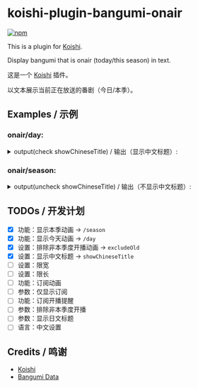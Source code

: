 # koishi-plugin-bangumi-onair

[![npm](https://img.shields.io/npm/v/koishi-plugin-bangumi-onair?style=flat-square)](https://www.npmjs.com/package/koishi-plugin-bangumi-onair)

This is a plugin for [Koishi](https://koishi.chat/).

Display bangumi that is onair (today/this season) in text.

这是一个 [Koishi](https://koishi.chat/) 插件。

以文本展示当前正在放送的番剧（今日/本季）。

## Examples / 示例

### onair/day:
<details>
<summary>output(check showChineseTitle) / 输出（显示中文标题）:</summary>

> 00:05   スプリガン<br>
> 00:28   不死不幸<br>
> 00:58   破灭之国<br>
> 08:30   影之诗F 七影篇<br>
> \> --- 16:14 ---<br>
> 16:30   特搜组大吾 救国的橘色部队<br>
> 16:55   全力兔子<br>
> 16:55   パウ・パトロール(シーズン4)<br>
> 17:25   希望的力量～大人光之美少女'23～<br>
> 18:00   哆啦A梦<br>
> 21:00   世界尽头的圣骑士 铁锈之山的君王<br>
> 21:30   家里蹲吸血姬的苦闷<br>
> 22:00   间谍过家家 第二季<br>
> 22:00   极速车魂<br>
> 22:00   死神 千年血战篇-诀别谭-<br>
> 22:30   新上司是天然呆<br>
> 23:00   归还者的魔法要特别<br>
> 23:00   小不点<br>
> 23:00   药屋少女的呢喃<br>
> 23:30   猪肝记得煮熟再吃<br>

</details>

### onair/season:
<details>
<summary>output(uncheck showChineseTitle) / 输出（不显示中文标题）:</summary>

> --- Monday ---
> 01-08   名探偵コナン<br>
> 03-28   パッコロリン<br>
> 04-02   パズドラ<br>
> 04-04   其れ、則ちスケッチ。<br>
> 04-13   クレヨンしんちゃん<br>
> 07-10   ダークギャザリング<br>
> 09-25   チキップダンサーズ(第3期)<br>
> 10-02   私の推しは悪役令嬢。<br>
> 10-02   しーくれっとみっしょん～潜入捜査官は絶対に負けない！～<br>
> 10-02   鴨乃橋ロンの禁断推理<br>
> 10-02   SHY<br>
> 10-02   ミギとダリ<br>
> 10-02   B-PROJECT ～熱烈＊ラブコール～<br>
> 10-03   それいけ!アンパンマン<br>
> 10-09   川越ボーイズ・シング<br>
> 10-09   星屑テレパス<br>
> --- Tuesday ---<br>
> 01-10   Call Star -ボクは本当にダメな星？-<br>
> 07-04   フェ～レンザイ -神さまの日常-<br>
> 08-01   おでかけ子ザメ<br>
> 10-03   Paradox Live THE ANIMATION<br>
> 10-03   聖剣学院の魔剣使い<br>
> 10-03   聖女の魔力は万能です Season2<br>
> 10-03   とあるおっさんのVRMMO活動記<br>
> 10-03   東京リベンジャーズ 天竺編<br>
> 10-10   デッドマウント・デスプレイ(第2クール)<br>
> --- Wednesday ---<br>
> 03-08   夜は猫といっしょ Season2<br>
> 03-16   キラキラADらっこちゃん<br>
> 03-22   しゅわわん！<br>
> 07-12   Helck<br>
> 10-04   16bitセンセーション -ANOTHER LAYER-<br>
> 10-04   カミエラビ GOD.app<br>
> 10-04   陰の実力者になりたくて！ 2nd season<br>
> 10-04   絆のアリル セカンドシーズン<br>
> 10-04   ブルバスター<br>
> 10-04   忍ばない！クリプトニンジャ咲耶<br>
> 10-04   婚約破棄された令嬢を拾った俺が、イケナイことを教え込む<br>
> 10-04   ウマ娘 プリティーダービー Season 3<br>
> 10-20   ONE PIECE<br>
> 11-01   転生したらスライムだった件 コリウスの夢<br>
> --- Thursday ---<br>
> 04-10   こうしす!<br>
> 07-06   呪術廻戦 懐玉・玉折／渋谷事変(第2期)<br>
> 09-28   冒険者になりたいと都に出て行った娘がSランクになってた<br>
> 10-05   魔法使いの嫁 SEASON2 第2クール<br>
> 10-05   ビックリメン<br>
> 10-05   暴食のベルセルク<br>
> 10-05   柚木さんちの四兄弟。<br>
> 10-12   グッド・ナイト・ワールド<br>
> 10-12   Dr.STONE NEW WORLD(第2クール)<br>
> 10-12   まついぬ<br>
> 10-26   PLUTO<br>
> 11-02   鬼武者<br>
> 11-09   悪魔くん<br>
> 11-23   ぼくのデーモン<br>
> 12-26   ガイナタマガー<br>
> --- Friday ---<br>
> 01-07   パウ・パトロール(シーズン4)<br>
> 04-07   パンパカパンツ おNEWさん<br>
> 04-14   ポケットモンスター(2023)<br>
> 04-15   ドラえもん<br>
> 06-26   狐妖小红娘<br>
> 07-07   るろうに剣心 -明治剣客浪漫譚-(2023)<br>
> 09-29   お嬢と番犬くん<br>
> 10-06   カノジョも彼女 Season 2<br>
> 10-06   経験済みなキミと、経験ゼロなオレが、お付き合いする話。<br>
> 10-06   BEYBLADE X<br>
> 10-06   盾の勇者の成り上がり Season 3<br>
> 10-06   ゴブリンスレイヤーⅡ<br>
> 10-06   ヒプノシスマイク -Division Rap Battle- Rhyme Anima ＋<br>
> 10-06   攻略うぉんてっど！～異世界救います!?～<br>
> 10-06   アンダーニンジャ<br>
> 10-06   レヱル・ロマネスク２<br>
> 10-06   葬送のフリーレン<br>
> 10-13   放課後少年花子くん<br>
> 11-03   進撃の巨人 The Final Season 完結編 後編<br>
> 11-10   機甲英雄 機鬥勇者 第2季<br>
> --- Saturday ---<br>
> 01-08   ニンジャラ<br>
> 02-05   ぼくらベビーベアーズ<br>
> 04-02   ぼのぼの<br>
> 06-05   よるわまわるよ<br>
> 07-08   シャドウバースF(セブンシャドウズ編)<br>
> 07-08   BLEACH 千年血戦篇 -訣別譚-<br>
> 07-08   スプリガン<br>
> 08-17   機甲英雄 機鬥勇者<br>
> 09-30   MFゴースト<br>
> 09-30   め組の大吾 救国のオレンジ<br>
> 10-07   SPY×FAMILY Season 2<br>
> 10-07   全力ウサギ(2023)<br>
> 10-07   アークナイツ【冬隠帰路/PERISH IN FROST】<br>
> 10-07   おしりたんてい(第8シリーズ)<br>
> 10-07   新しい上司はど天然<br>
> 10-07   帰還者の魔法は特別です<br>
> 10-07   豚のレバーは加熱しろ<br>
> 10-07   オチビサン<br>
> 10-07   ひきこまり吸血姫の悶々<br>
> 10-07   最果てのパラディン 鉄錆の山の王<br>
> 10-07   はめつのおうこく<br>
> 10-07   アンデッドアンラック<br>
> 10-07   キボウノチカラ～オトナプリキュア'23～<br>
> 10-28   薬屋のひとりごと<br>
> --- Sunday ---<br>
> 01-08   ちびまる子ちゃん<br>
> 02-05   ひろがるスカイ！プリキュア<br>
> 04-02   アニアキングダム<br>
> 04-02   デュエル・マスターズ WIN 決闘学園編<br>
> 04-02   逃走中 グレートミッション<br>
> 04-03   遊☆戯☆王ゴーラッシュ!!<br>
> 07-09   ゾン100～ゾンビになるまでにしたい100のこと～<br>
> 10-01   トランスフォーマー アーススパーク<br>
> 10-01   オーバーテイク！<br>
> 10-01   キャプテン翼シーズン2 ジュニアユース編<br>
> 10-01   シャングリラ・フロンティア～クソゲーハンター、神ゲーに挑まんとす～<br>
> 10-01   でこぼこ魔女の親子事情<br>
> 10-01   ラグナクリムゾン<br>
> 10-05   サザエさん<br>
> 10-08   僕らの雨いろプロトコル<br>
> 10-08   君のことが大大大大大好きな100人の彼女<br>
> 10-08   七つの大罪 黙示録の四騎士<br>
> 10-08   ポーション頼みで生き延びます！<br>
> 10-08   ティアムーン帝国物語～断頭台から始まる、姫の転生逆転ストーリー～<br>
> 10-22   ドッグシグナル<br>

</details>

## TODOs / 开发计划
 - [x] 功能：显示本季动画 -> `/season`
 - [x] 功能：显示今天动画 -> `/day`
 - [x] 设置：排除非本季度开播动画 -> `excludeOld`
 - [x] 设置：显示中文标题 -> `showChineseTitle`
 - [ ] 设置：限宽
 - [ ] 设置：限长
 - [ ] 功能：订阅动画
 - [ ] 参数：仅显示订阅
 - [ ] 功能：订阅开播提醒
 - [ ] 参数：排除非本季度开播
 - [ ] 参数：显示日文标题
 - [ ] 语言：中文设置

## Credits / 鸣谢
 - [Koishi](https://koishi.chat/)
 - [Bangumi Data](https://github.com/bangumi-data/bangumi-data)